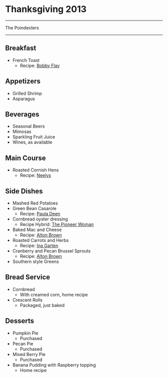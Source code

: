 # Thanksgiving 2013

***

The Poindexters

***

## Breakfast
* French Toast
	* Recipe: [Bobby Flay](http://www.cookingchanneltv.com/recipes/bobby-flay/bananas-foster-french-toast-with-whipped-cream-cheese.html)

## Appetizers
* Grilled Shrimp
* Asparagus

## Beverages
* Seasonal Beers
* Mimosas
* Sparkling Fruit Juice
* Wines, as available

## Main Course
* Roasted Cornish Hens
	* Recipe: [Neelys](http://www.foodnetwork.com/recipes/neelys/roasted-cornish-game-hens-recipe/index.html)

## Side Dishes
* Mashed Red Potatoes
* Green Bean Casarole
	* Recipe: [Paula Deen](http://www.foodnetwork.com/recipes/paula-deen/green-bean-casserole-recipe/index.html)
* Cornbread oyster dressing
	* Recipe Hybrid: [The Pioneer Woman](http://thepioneerwoman.com/cooking/2011/11/oyster-dressing/)
* Baked Mac and Cheese
	* Recipe: [Alton Brown](http://www.foodnetwork.com/recipes/alton-brown/baked-macaroni-and-cheese-recipe/index.html)
* Roasted Carrots and Herbs
	* Recipe: [Ina Garten](http://www.foodnetwork.com/recipes/ina-garten/roasted-carrots-recipe/index.html)
* Cranberry and Pecan Brussel Sprouts
	* Recipe: [Alton Brown](http://www.foodnetwork.com/recipes/alton-brown/brussels-sprouts-with-pecans-and-cranberries-recipe/index.html)
* Southern style Greens

## Bread Service
* Cornbread
	* With creamed corn, home recipe
* Crescent Rolls
	* Packaged, just baked

## Desserts
* Pumpkin Pie
	* Purchased
* Pecan Pie
	* Purchased
* Mixed Berry Pie
	* Purchased
* Banana Pudding with Raspberry topping
	* Home recipe